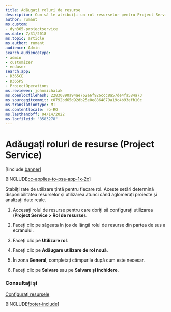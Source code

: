 ```yaml
---
title: Adăugați roluri de resurse
description: Cum să le atribuiți un rol resurselor pentru Project Service
author: rumant
ms.custom:
- dyn365-projectservice
ms.date: 7/31/2018
ms.topic: article
ms.author: rumant
audience: Admin
search.audienceType:
- admin
- customizer
- enduser
search.app:
- D365CE
- D365PS
- ProjectOperations
ms.reviewer: johnmichalak
ms.openlocfilehash: 22830890a94ae762e6f926ccc8a57de4fa584a73
ms.sourcegitcommit: c0792bd65d92db25e0e8864879a19c4b93efb10c
ms.translationtype: MT
ms.contentlocale: ro-RO
ms.lasthandoff: 04/14/2022
ms.locfileid: "8583278"
---
```

# <a name="add-resource-roles-project-service"></a>Adăugați roluri de resurse (Project Service)

[!include [banner](../includes/psa-now-project-operations.md)]

[!INCLUDE[cc-applies-to-psa-app-1x-2x](../includes/cc-applies-to-psa-app-1x-2x.md)]

Stabilți rate de utilizare țintă pentru fiecare rol. Aceste setări determină disponibilitatea resurselor și utilizarea atunci când aglomerați proiecte și analizați date reale.  
  
1.  Accesați rolul de resurse pentru care doriți să configurați utilizarea (**Project Service > Rol de resurse**).  
  
2.  Faceți clic pe săgeata în jos de lângă rolul de resurse din partea de sus a ecranului.  
  
3.  Faceți clic pe **Utilizare rol**.  
  
4.  Faceți clic pe **Adăugare utilizare de rol nouă**.  
  
5.  În zona **General**, completați câmpurile după cum este necesar.  
  
6.  Faceți clic pe **Salvare** sau pe **Salvare și închidere**.  
  
### <a name="see-also"></a>Consultați și  
 [Configurați resursele](../psa/set-up-resources.md)


[!INCLUDE[footer-include](../includes/footer-banner.md)]
